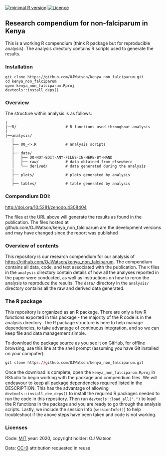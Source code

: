 
<!-- README.md is generated from README.Rmd. Please edit that file -->

[![minimal R
version](https://img.shields.io/badge/R%3E%3D-4.0.3-brightgreen.svg)](https://cran.r-project.org/)
[![Licence](https://img.shields.io/github/license/mashape/apistatus.svg)](http://choosealicense.com/licenses/mit/)

## Research compendium for non-falciparum in Kenya

This is a working R compendium (think R package but for reproducible
analysis). The analysis directory contains R scripts used to generate
the results.

### Installation

    git clone https://github.com/OJWatson/kenya_non_falciparum.git
    cd kenya_non_falciparum
    open kenya_non_falciparum.Rproj
    devtools::install_deps()

### Overview

The structure within analysis is as follows:

    |
    |──R/                      # R functions used throughout analysis
    |
    |──analysis/
       |
       ├── 00_<>.R             # analysis scripts
       |
       ├── data/
       │   ├── DO-NOT-EDIT-ANY-FILES-IN-HERE-BY-HAND
       │   ├── raw/            # data obtained from elsewhere
       │   └── derived/        # data generated during the analysis
       |
       ├── plots/              # plots generated by analysis
       |
       ├── tables/             # table generated by analysis

### Compendium DOI:

<http://doi.org/10.5281/zenodo.4308404>

The files at the URL above will generate the results as found in the
publication. The files hosted at
github.com/OJWatson/kenya\_non\_falciparum are the development versions
and may have changed since the report was published

### Overview of contents

This repository is our research compendium for our analysis of
<https://github.com/OJWatson/kenya_non_falciparum>. The compendium
contains all data, code, and text associated with the publication. The
`R` files in the `analysis` directory contain details of how all the
analyses reported in the paper were conducted, as well as instructions
on how to rerun the analysis to reproduce the results. The `data/`
directory in the `analysis/` directory contains all the raw and derived
data generated.

### The R package

This repository is organized as an R package. There are only a few R
functions exported in this package - the majority of the R code is in
the analysis directory. The R package structure is here to help manage
dependencies, to take advantage of continuous integration, and so we can
keep file and data management simple.

To download the package source as you see it on GitHub, for offline
browsing, use this line at the shell prompt (assuming you have Git
installed on your computer):

``` r
git clone https://github.com/OJWatson/kenya_non_falciparum.git
```

Once the download is complete, open the `kenya_non_falciparum.Rproj` in
RStudio to begin working with the package and compendium files. We will
endeavour to keep all package dependencies required listed in the
DESCRIPTION. This has the advantage of allowing
`devtools::install_dev_deps()` to install the required R packages needed
to run the code in this repository. Then run `devtools::load_all(".")`
to load the R functions in the package and you are ready to go through
the analysis scripts. Lastly, we include the session Info
(`sessionInfo()`) to help troubleshoot if the above steps have been
taken and code is not working.

### Licenses

Code: [MIT](http://opensource.org/licenses/MIT) year: 2020, copyright
holder: OJ Watson

Data: [CC-0](http://creativecommons.org/publicdomain/zero/1.0/)
attribution requested in reuse
